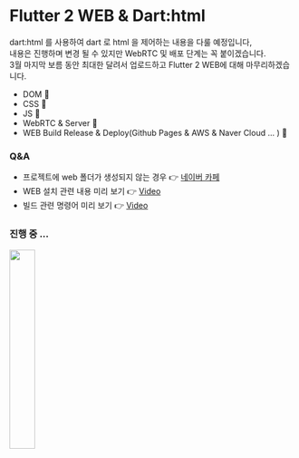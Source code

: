 # Flutter 2 WEB & Dart:html

dart:html 를 사용하여 dart 로 html 을 제어하는 내용을 다룰 예정입니다,
<br />
내용은 진행하며 변경 될 수 있지만 WebRTC 및 배포 단계는 꼭 붙이겠습니다.
<br />
3월 마지막 보름 동안 최대한 달려서 업로드하고 Flutter 2 WEB에 대해 마무리하겠습니다.
<br />
- DOM 👋
- CSS 👋
- JS 👋
- WebRTC & Server 👋
- WEB Build Release & Deploy(Github Pages & AWS & Naver Cloud ... ) 👋

### Q&A
- 프로젝트에 web 폴더가 생성되지 않는 경우 👉 [네이버 카페](https://cafe.naver.com/flutterjames/103)
- WEB 설치 관련 내용 미리 보기 👉 [Video](https://youtu.be/ecVj_8xsmkE?list=PLIKnSA4GMR4O9uTZvKLq9UWx3I8biurBr)
- 빌드 관련 명령어 미리 보기 👉 [Video](https://youtu.be/WWSI8abaVYo)

### 진행 중 ...

<img width="30%" src="https://user-images.githubusercontent.com/56661529/111205359-81c68c80-860a-11eb-8bbe-bf544885f475.png" />
